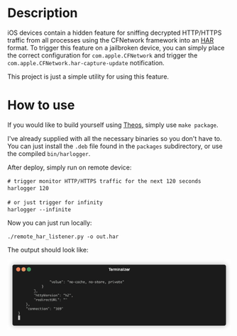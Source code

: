 # Description

iOS devices contain a hidden feature for sniffing decrypted HTTP/HTTPS traffic from all processes using the CFNetwork framework
into an [HAR](https://en.wikipedia.org/wiki/HAR_(file_format)#:~:text=The%20specification%20for%20the%20HTTP,Wide%20Web%20Consortium%20(W3C).) format. 
To trigger this feature on a jailbroken device, you can simply place the correct configuration
for `com.apple.CFNetwork` and trigger the `com.apple.CFNetwork.har-capture-update` notification.

This project is just a simple utility for using this feature.

# How to use

If you would like to build yourself using [Theos](https://github.com/theos/theos/wiki), simply use `make package`.

I've already supplied with all the necessary binaries so you don't have to. You can just install the `.deb` file found
in the `packages` subdirectory, or use the compiled `bin/harlogger`.

After deploy, simply run on remote device:

```shell
# trigger monitor HTTP/HTTPS traffic for the next 120 seconds
harlogger 120

# or just trigger for infinity
harlogger --infinite
```

Now you can just run locally:

```shell
./remote_har_listener.py -o out.har
```

The output should look like:

![](./example.gif)


